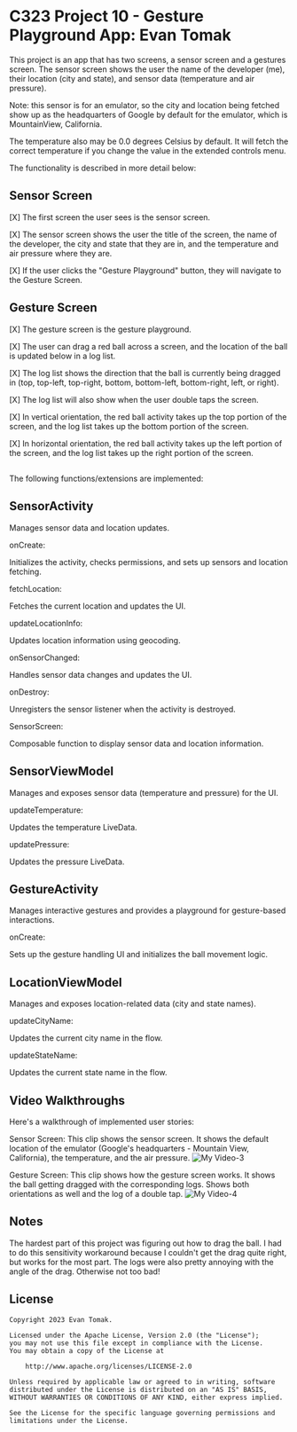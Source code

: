 # C323 Project 10 - Gesture Playground App: Evan Tomak

This project is an app that has two screens, a sensor screen and a gestures screen. The sensor screen shows the user the name of the developer (me), their location (city and state), and sensor data (temperature and air pressure). 

Note: this sensor is for an emulator, so the city and location being fetched show up as the headquarters of Google by default for the emulator, which is MountainView, California.

The temperature also may be 0.0 degrees Celsius by default. It will fetch the correct temperature if you change the value in the extended controls menu. 

The functionality is described in more detail below:

## Sensor Screen

[X] The first screen the user sees is the sensor screen.

[X] The sensor screen shows the user the title of the screen, the name of the developer, the city and state that they are in, and the temperature and air pressure where they are.

[X] If the user clicks the "Gesture Playground" button, they will navigate to the Gesture Screen.

## Gesture Screen

[X] The gesture screen is the gesture playground.

[X] The user can drag a red ball across a screen, and the location of the ball is updated below in a log list.

[X] The log list shows the direction that the ball is currently being dragged in (top, top-left, top-right, bottom, bottom-left, bottom-right, left, or right).

[X] The log list will also show when the user double taps the screen.

[X] In vertical orientation, the red ball activity takes up the top portion of the screen, and the log list takes up the bottom portion of the screen.

[X] In horizontal orientation, the red ball activity takes up the left portion of the screen, and the log list takes up the right portion of the screen.

## 

The following functions/extensions are implemented:

## SensorActivity

Manages sensor data and location updates.

onCreate:

Initializes the activity, checks permissions, and sets up sensors and location fetching.

fetchLocation:

Fetches the current location and updates the UI.

updateLocationInfo: 

Updates location information using geocoding.

onSensorChanged: 

Handles sensor data changes and updates the UI.

onDestroy: 

Unregisters the sensor listener when the activity is destroyed.

SensorScreen: 

Composable function to display sensor data and location information.

## SensorViewModel

Manages and exposes sensor data (temperature and pressure) for the UI.

updateTemperature: 

Updates the temperature LiveData.

updatePressure: 

Updates the pressure LiveData.

## GestureActivity

Manages interactive gestures and provides a playground for gesture-based interactions.

onCreate:

Sets up the gesture handling UI and initializes the ball movement logic.

## LocationViewModel

Manages and exposes location-related data (city and state names).

updateCityName: 

Updates the current city name in the flow.

updateStateName: 

Updates the current state name in the flow.

## Video Walkthroughs

Here's a walkthrough of implemented user stories:

Sensor Screen: This clip shows the sensor screen. It shows the default location of the emulator (Google's headquarters - Mountain View, California), the temperature, and the air pressure. 
![My Video-3](https://github.com/evan2mak/Playground/assets/128643914/f8716867-8f7a-4a87-9b97-056313a17846)

Gesture Screen: This clip shows how the gesture screen works. It shows the ball getting dragged with the corresponding logs. Shows both orientations as well and the log of a double tap.
![My Video-4](https://github.com/evan2mak/Playground/assets/128643914/43bab573-d886-4549-8c2e-428917259ca4)


## Notes

The hardest part of this project was figuring out how to drag the ball. I had to do this sensitivity workaround because I couldn't get the drag quite right, but works for the most part. The logs were also pretty annoying with the angle of the drag. Otherwise not too bad!

## License

    Copyright 2023 Evan Tomak.

    Licensed under the Apache License, Version 2.0 (the "License");
    you may not use this file except in compliance with the License.
    You may obtain a copy of the License at

        http://www.apache.org/licenses/LICENSE-2.0

    Unless required by applicable law or agreed to in writing, software
    distributed under the License is distributed on an "AS IS" BASIS, WITHOUT WARRANTIES OR CONDITIONS OF ANY KIND, either express implied.

    See the License for the specific language governing permissions and
    limitations under the License.

